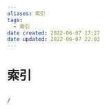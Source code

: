 ```yaml
---
aliases: 索引
tags:
  - 索引
date created: 2022-06-07 17:27
date updated: 2022-06-07 22:03
---
```


# 索引

```ActivityHistory

/

```
